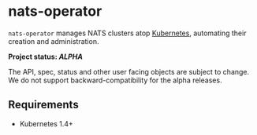 # nats-operator

`nats-operator` manages NATS clusters atop [Kubernetes][k8s-home], automating their creation and administration.

**Project status: *ALPHA***

The API, spec, status and other user facing objects are subject to change.
We do not support backward-compatibility for the alpha releases.

## Requirements

- Kubernetes 1.4+

[k8s-home]: http://kubernetes.io
